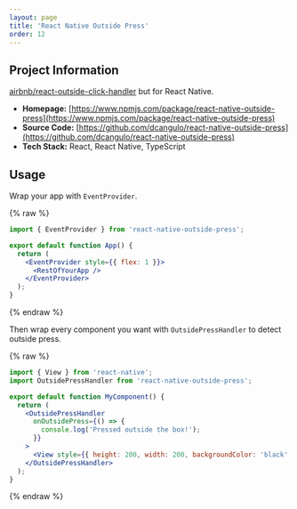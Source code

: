 ```yaml
---
layout: page
title: 'React Native Outside Press'
order: 12
---
```

## Project Information
[airbnb/react-outside-click-handler](https://github.com/airbnb/react-outside-click-handler) but for React Native.

* **Homepage:** [https://www.npmjs.com/package/react-native-outside-press](https://www.npmjs.com/package/react-native-outside-press)
* **Source Code:** [https://github.com/dcangulo/react-native-outside-press](https://github.com/dcangulo/react-native-outside-press)
* **Tech Stack:** React, React Native, TypeScript

## Usage
Wrap your app with `EventProvider`.

{% raw %}
```jsx
import { EventProvider } from 'react-native-outside-press';

export default function App() {
  return (
    <EventProvider style={{ flex: 1 }}>
      <RestOfYourApp />
    </EventProvider>
  );
}
```
{% endraw %}

Then wrap every component you want with `OutsidePressHandler` to detect outside press.

{% raw %}
```jsx
import { View } from 'react-native';
import OutsidePressHandler from 'react-native-outside-press';

export default function MyComponent() {
  return (
    <OutsidePressHandler
      onOutsidePress={() => {
        console.log('Pressed outside the box!');
      }}
    >
      <View style={{ height: 200, width: 200, backgroundColor: 'black' }} />
    </OutsidePressHandler>
  );
}
```
{% endraw %}

